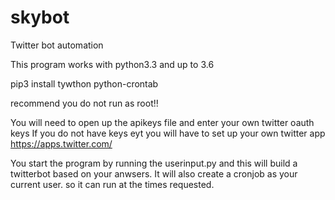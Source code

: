# skybot
Twitter bot automation

This program works with python3.3 and up to 3.6

pip3 install tywthon python-crontab

recommend you do not run as root!!

You will need to open up the apikeys file and enter your own twitter oauth keys
If you do not have keys eyt you will have to set up your own twitter app
https://apps.twitter.com/

You start the program by running the userinput.py and this will build a twitterbot based on your anwsers.
It will also create a cronjob as your current user. so it can run at the times requested.
